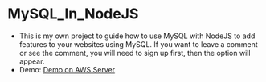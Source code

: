 # MySQL_In_NodeJS
* This is my own project to guide how to use MySQL with NodeJS to add features to your websites using MySQL. If you want to leave a comment or see the comment, you will need to sign up first, then the option will appear.
* Demo: <a href="http://ec2-3-82-5-171.compute-1.amazonaws.com:3000/Home.html" target="_blank">Demo on AWS Server</a>

